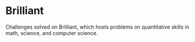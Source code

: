# Brilliant
Challenges solved on Brilliant, which hosts problems on quantitative skills in math, science, and computer science.
